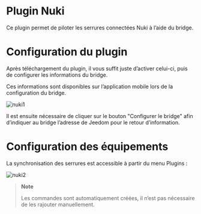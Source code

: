 # Plugin Nuki

Ce plugin permet de piloter les serrures connectées Nuki à l’aide du bridge.

# Configuration du plugin

Après téléchargement du plugin, il vous suffit juste d’activer celui-ci, puis de configurer les informations du bridge.

Ces informations sont disponibles sur l’application mobile lors de la configuration du bridge.

![nuki1](../images/nuki1.png)

Il est ensuite nécessaire de cliquer sur le bouton "Configurer le bridge" afin d’indiquer au bridge l’adresse de Jeedom pour le retour d’information.

# Configuration des équipements 

La synchronisation des serrures est accessible à partir du menu Plugins :

![nuki2](../images/nuki2.png)

> **Note**
>
> Les commandes sont automatiquement créées, il n’est pas nécessaire de les rajouter manuellement.
